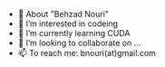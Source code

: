 - 👋 About "Behzad Nouri"
- 👀 I’m interested in codeing
- 🌱 I’m currently learning CUDA
- 💞️ I’m looking to collaborate on ...
- 📫 To reach me: bnouri(at)gmail.com
